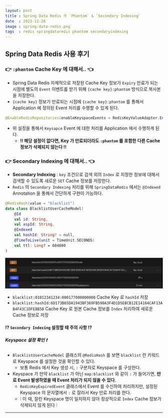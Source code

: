 ```yaml
---
layout: post
title : Spring Data Redis 의 `Phantom` & `Secondary Indexing`
date  : 2023-12-20
image : spring-data-redis.png
tags  : redis springdataredis phantom secondaryindexing
---
```


## Spring Data Redis 사용 후기

### 👉 `:phantom` Cache Key 에 대해서.. 👈
- Spring Data Redis 자체적으로 저장된 Cache Key 정보가 `Expiry` 만료가 되는 시점에 별도의 `Event` 이벤트를 받기 위해 `{cache key}:phantom` 방식으로 복사본을 저장한다.
- `{cache key}` 정보가 만료되는 시점에 `{cache key}:phantom` 를 통해서 Application 에 정의된 Event 처리를 수행할 수 있게 된다.

```java
@EnableRedisRepositories(enableKeyspaceEvents = RedisKeyValueAdapter.EnableKeyspaceEvents.ON_STARTUP)
```

- 위 설정을 통해서 `Keysapce` Event 에 대한 처리를 Application 에서 수행하게 된다.
    - **‼ 해당 설정이 없다면, Key 가 만료되더라도 `:phantom` 를 포함한 다른 Cache 정보가 삭제되지 않는다 ‼**

### 👉 Secondary Indexing 에 대해서.. 👈
- **Secondary Indexing** : `key` 조건으로 검색 외의 `Index` 로 지정한 정보에 대해서 검색할 수 있도록 새로운 `SET` Cache 정보를 저장한다.
- `Redis` 의 `Secondary Indexing` 처리를 위해 `SpringDataRedis` 에서는 `@Indexed` Annotation 을 통해서 간단하게 구현이 가능하다.

```kotlin
@RedisHash(value = "blacklist")
data class BlacklistUserCacheModel(
    @Id
    val id: String,
    val aspId: String,
    @Indexed
    val hashId: String? = null,
    @TimeToLive(unit = TimeUnit.SECONDS)
    val ttl: Long? = 604800
)
```

![Redis Secondary Indexing](/images/redis_secondary_indexing.png)

- `blacklist:01012341234:000177000000000` Cache Key 로 `hashId` 저장
- `blacklist:hashId:6D173B65DA1943BF369FB590A3F4D1D5EBCB12E14164CAF13AB4F43C1DFE8B58` Cache Key 로 원본 Cache 정보를 `Index` 처리하여 새로운 Cache 정보로 저장

#### ⁉ `Secondary Indexing` 설정할 때 **주의 사항** ⁉
##### Keyspace 설정 확인 ❗
- `BlacklistUserCacheModel` 클래스의 `@RedisHash` 를 보면 `blacklist` 란 키워드로 Keyspace 를 설정한 것을 확인할 수 있다.
    - 보통 Redis 에서 Key 생성 시, `:` 구분자로 Keyspace 를 구성한다.
- Keyspace 가 만약 `blacklist` 가 아닌 `map:blacklist` 와 같이 `:` 가 들어가면, **만료 Event 발생하였을 때 Event 처리가 되지 않을 수 있다.**
    - `RedisKeyExpiredEvent` 클래스에서 Event 를 수신하여 처리하지만, 설정된 Keyspace 의 문자열에서 `:` 로 잘라서 Key 만료 처리를 한다.
    - ❕ 이 때, 잘린 Keyspace 명이 일치하지 않아 정상적으로 `Index` Cache 정보가 삭제되지 않게 된다 ❕

---
